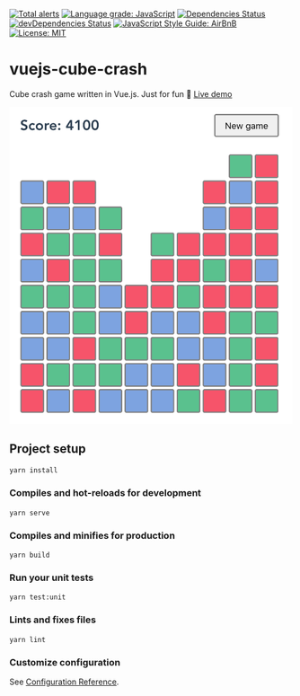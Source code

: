 [![Total alerts](https://img.shields.io/lgtm/alerts/g/slaweet/vuejs-cube-crash.svg?logo=lgtm&logoWidth=18)](https://lgtm.com/projects/g/slaweet/vuejs-cube-crash/alerts/)
[![Language grade: JavaScript](https://img.shields.io/lgtm/grade/javascript/g/slaweet/vuejs-cube-crash.svg?logo=lgtm&logoWidth=18)](https://lgtm.com/projects/g/slaweet/vuejs-cube-crash/context:javascript)
[![Dependencies Status](https://david-dm.org/slaweet/vuejs-cube-crash/status.svg)](https://david-dm.org/slaweet/vuejs-cube-crash)
[![devDependencies Status](https://david-dm.org/slaweet/vuejs-cube-crash/dev-status.svg)](https://david-dm.org/slaweet/vuejs-cube-crash?type=dev)
[![JavaScript Style Guide: AirBnB](https://img.shields.io/badge/code%20style-airbnb-brightgreen.svg)](https://github.com/airbnb/javascript "AirBnB Style guide")
[![License: MIT](https://img.shields.io/badge/License-MIT-yellow.svg)](https://opensource.org/licenses/MIT)

# vuejs-cube-crash

Cube crash game written in Vue.js. Just for fun 🎉 [Live demo](https://vuejs-cube-crash.herokuapp.com/)

![Sample screenshot](screenshot.png)


## Project setup
```
yarn install
```

### Compiles and hot-reloads for development
```
yarn serve
```

### Compiles and minifies for production
```
yarn build
```

### Run your unit tests
```
yarn test:unit
```

### Lints and fixes files
```
yarn lint
```

### Customize configuration
See [Configuration Reference](https://cli.vuejs.org/config/).
